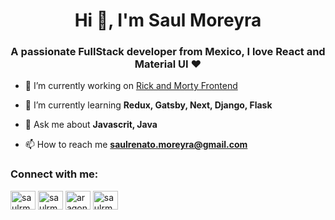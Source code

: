 <h1 align="center">Hi 👋, I'm Saul Moreyra</h1>
<h3 align="center">A passionate FullStack developer from Mexico, I love React and Material UI ❤️</h3>

- 🔭 I’m currently working on [Rick and Morty Frontend](https://github.com/AragonMoreyraSaulRenato/rickl-and-morty-react)

- 🌱 I’m currently learning **Redux, Gatsby, Next, Django, Flask**

- 💬 Ask me about **Javascrit, Java**

- 📫 How to reach me **saulrenato.moreyra@gmail.com**

<h3 align="left">Connect with me:</h3>
<p align="left">
<a href="https://twitter.com/saulrmoreyra" target="blank"><img align="center" src="https://cdn.jsdelivr.net/npm/simple-icons@3.0.1/icons/twitter.svg" alt="saulrmoreyra" height="30" width="40" /></a>
<a href="https://linkedin.com/in/saulrmoreyra" target="blank"><img align="center" src="https://cdn.jsdelivr.net/npm/simple-icons@3.0.1/icons/linkedin.svg" alt="saulrmoreyra" height="30" width="40" /></a>
<a href="https://codesandbox.com/aragonmoreyrasaulrenato" target="blank"><img align="center" src="https://cdn.jsdelivr.net/npm/simple-icons@3.0.1/icons/codesandbox.svg" alt="aragonmoreyrasaulrenato" height="30" width="40" /></a>
<a href="https://fb.com/saulrmoreyra" target="blank"><img align="center" src="https://cdn.jsdelivr.net/npm/simple-icons@3.0.1/icons/facebook.svg" alt="saulrmoreyra" height="30" width="40" /></a>
</p>

